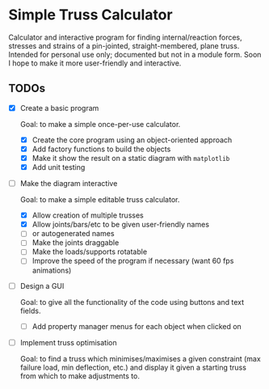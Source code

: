 # Simple Truss Calculator
Calculator and interactive program for finding internal/reaction forces, stresses and strains of a pin-jointed, straight-membered, plane truss.
Intended for personal use only; documented but not in a module form. 
Soon I hope to make it more user-friendly and interactive.

## TODOs

* [x] Create a basic program

  Goal: to make a simple once-per-use calculator.

  * [x] Create the core program using an object-oriented approach
  * [x] Add factory functions to build the objects
  * [x] Make it show the result on a static diagram with `matplotlib`
  * [x] Add unit testing
 
* [ ] Make the diagram interactive

  Goal: to make a simple editable truss calculator.
  
  * [x] Allow creation of multiple trusses
  * [x] Allow joints/bars/etc to be given user-friendly names
  * [ ] or autogenerated names
  * [ ] Make the joints draggable
  * [ ] Make the loads/supports rotatable
  * [ ] Improve the speed of the program if necessary (want 60 fps animations)

* [ ] Design a GUI

  Goal: to give all the functionality of the code using buttons and text fields.
  
  * [ ] Add property manager menus for each object when clicked on


* [ ] Implement truss optimisation

  Goal: to find a truss which minimises/maximises a given constraint (max failure load, min deflection, etc.) and display it given a starting truss from which to make    adjustments to.
